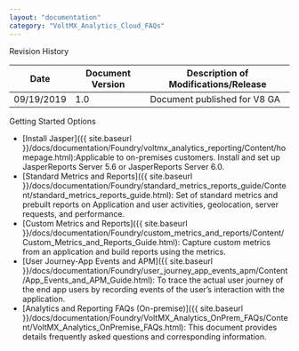 ```yaml
---
layout: "documentation"
category: "VoltMX_Analytics_Cloud_FAQs"
---
```

                            

Revision History

  
| **Date** | **Document Version** | **Description of Modifications/Release** |
| --- | --- | --- |
| 09/19/2019 | 1.0 | Document published for V8 GA |

Getting Started Options

*   [Install Jasper]({{ site.baseurl }}/docs/documentation/Foundry/voltmx_analytics_reporting/Content/homepage.html):Applicable to on-premises customers. Install and set up JasperReports Server 5.6 or JasperReports Server 6.0. 
*   [Standard Metrics and Reports]({{ site.baseurl }}/docs/documentation/Foundry/standard_metrics_reports_guide/Content/standard_metrics_reports_guide.html): Set of standard metrics and prebuilt reports on Application and user activities, geolocation, server requests, and performance.
*   [Custom Metrics and Reports]({{ site.baseurl }}/docs/documentation/Foundry/custom_metrics_and_reports/Content/Custom_Metrics_and_Reports_Guide.html): Capture custom metrics from an application and build reports using the metrics.
*   [User Journey-App Events and APM]({{ site.baseurl }}/docs/documentation/Foundry/user_journey_app_events_apm/Content/App_Events_and_APM_Guide.html): To trace the actual user journey of the end app users by recording events of the user’s interaction with the application.
*   [Analytics and Reporting FAQs (On-premise)]({{ site.baseurl }}/docs/documentation/Foundry/VoltMX_Analytics_OnPrem_FAQs/Content/VoltMX_Analytics_OnPremise_FAQs.html): This document provides details frequently asked questions and corresponding information.
